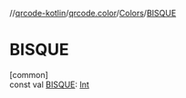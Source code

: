 //[qrcode-kotlin](../../../index.md)/[qrcode.color](../index.md)/[Colors](index.md)/[BISQUE](-b-i-s-q-u-e.md)

# BISQUE

[common]\
const val [BISQUE](-b-i-s-q-u-e.md): [Int](https://kotlinlang.org/api/latest/jvm/stdlib/kotlin/-int/index.html)
